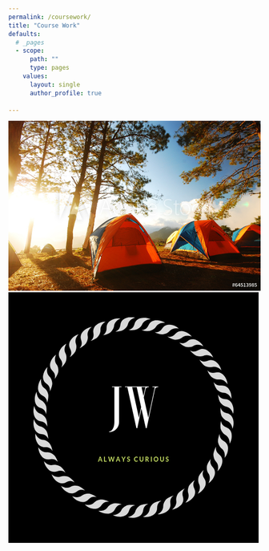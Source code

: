 ```yaml
---
permalink: /coursework/
title: "Course Work"
defaults:
  # _pages
  - scope:
      path: ""
      type: pages
    values:
      layout: single
      author_profile: true

---
```


<img src="/assets/images/camp.jpeg">
<img src="/assets/images/logo.png">

